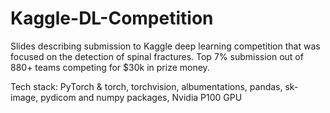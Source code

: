 # Kaggle-DL-Competition
Slides describing submission to Kaggle deep learning competition that was focused on the detection of spinal fractures. Top 7% submission out of 880+ teams competing for $30k in prize money.

Tech stack: PyTorch & torch, torchvision, albumentations, pandas, sk-image, pydicom and numpy packages, Nvidia P100 GPU

